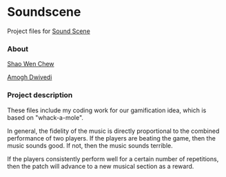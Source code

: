 # Soundscene

Project files for [Sound Scene](https://www.soundscene.org)

### About
[Shao Wen Chew](https://wenchew.com)

[Amogh Dwivedi](https://amoghdwivedi.com)

### Project description

These files include my coding work for our gamification idea, which is based on "whack-a-mole".

 In general, the fidelity of the music is directly proportional to the combined performance of two players. If the players are beating the game, then the music sounds good. If not, then the music sounds terrible.

If the players consistently perform well for a certain number of repetitions, then the patch will advance to a new musical section as a reward.
